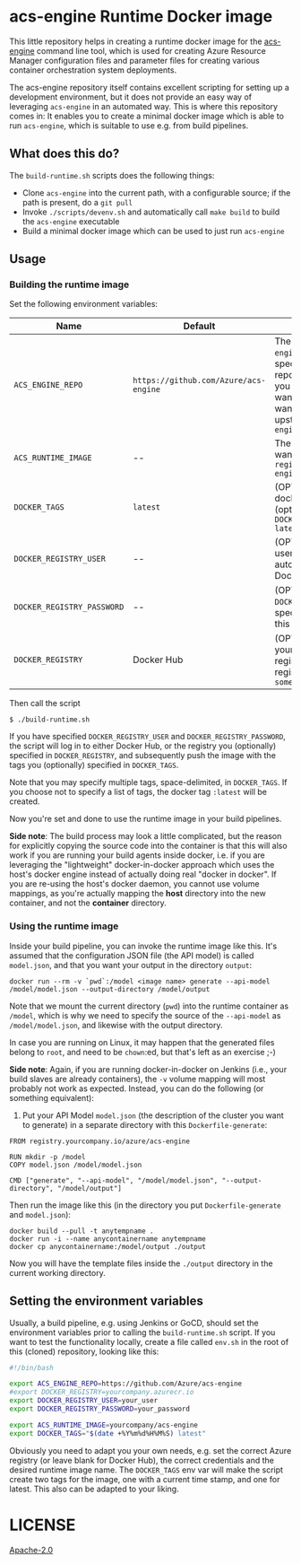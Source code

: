 # acs-engine Runtime Docker image

This little repository helps in creating a runtime docker image for the [acs-engine](https://github.com/Azure/acs-engine) command line tool, which is used for creating Azure Resource Manager configuration files and parameter files for creating various container orchestration system deployments.

The acs-engine repository itself contains excellent scripting for setting up a development environment, but it does not provide an easy way of leveraging `acs-engine` in an automated way. This is where this repository comes in: It enables you to create a minimal docker image which is able to run `acs-engine`, which is suitable to use e.g. from build pipelines.

## What does this do?

The `build-runtime.sh` scripts does the following things:

* Clone `acs-engine` into the current path, with a configurable source; if the path is present, do a `git pull`
* Invoke `./scripts/devenv.sh` and automatically call `make build` to build the `acs-engine` executable
* Build a minimal docker image which can be used to just run `acs-engine`

## Usage

### Building the runtime image

Set the following environment variables:

Name | Default | Description
-----|---------|--------------
`ACS_ENGINE_REPO` | `https://github.com/Azure/acs-engine` | The source repository for the `acs-engine` repository. If you do not specify this, the `HEAD` of the original repository will be used. Override if you have your own fork, or if you want to specify exactly when you want to pull in changes from upstream into your own fork of `acs-engine`
`ACS_RUNTIME_IMAGE` | -- | The name of the runtime image you want to create, **without** the tag; e.g. `registry.yourcompany.io/azure/acs-engine`
`DOCKER_TAGS` | `latest` | (OPTIONAL) Space-delimited list of docker tags to create and (optionally) push; example: `export DOCKER_TAGS="$(date +%Y%m%d%H%M%S) latest"`
`DOCKER_REGISTRY_USER` | -- | (OPTIONAL) Docker registry username; specify if you want to automatically push the image to a Docker registry
`DOCKER_REGISTRY_PASSWORD` | -- | (OPTIONAL) If `DOCKER_REGISTRY_PASSWORD` is specified, you also need to specify this env var
`DOCKER_REGISTRY` | Docker Hub | (OPTIONAL) If you want to push your image to a custom Docker registry, specify the FQDN of the registry here, e.g. `someregistry.azurecr.io`

Then call the script

```
$ ./build-runtime.sh
```

If you have specified `DOCKER_REGISTRY_USER` and `DOCKER_REGISTRY_PASSWORD`, the script will log in to either Docker Hub, or the registry you (optionally) specified in `DOCKER_REGISTRY`, and subsequently push the image with the tags you (optionally) specified in `DOCKER_TAGS`.

Note that you may specify multiple tags, space-delimited, in `DOCKER_TAGS`. If you choose not to specify a list of tags, the docker tag `:latest` will be created.

Now you're set and done to use the runtime image in your build pipelines.

**Side note**: The build process may look a little complicated, but the reason for explicitly copying the source code into the container is that this will also work if you are running your build agents inside docker, i.e. if you are leveraging the "lightweight" docker-in-docker approach which uses the host's docker engine instead of actually doing real "docker in docker". If you are re-using the host's docker daemon, you cannot use volume mappings, as you're actually mapping the **host** directory into the new container, and not the **container** directory.

### Using the runtime image

Inside your build pipeline, you can invoke the runtime image like this. It's assumed that the configuration JSON file (the API model) is called `model.json`, and that you want your output in the directory `output`:

```
docker run --rm -v `pwd`:/model <image name> generate --api-model /model/model.json --output-directory /model/output
```

Note that we mount the current directory (`pwd`) into the runtime container as `/model`, which is why we need to specify the source of the `--api-model` as `/model/model.json`, and likewise with the output directory.

In case you are running on Linux, it may happen that the generated files belong to `root`, and need to be `chown`:ed, but that's left as an exercise ;-)

**Side note**: Again, if you are running docker-in-docker on Jenkins (i.e., your build slaves are already containers), the `-v` volume mapping will most probably not work as expected. Instead, you can do the following (or something equivalent):

1. Put your API Model `model.json` (the description of the cluster you want to generate) in a separate directory with this `Dockerfile-generate`:

```
FROM registry.yourcompany.io/azure/acs-engine

RUN mkdir -p /model
COPY model.json /model/model.json

CMD ["generate", "--api-model", "/model/model.json", "--output-directory", "/model/output"]
```

Then run the image like this (in the directory you put `Dockerfile-generate` and `model.json`):

```
docker build --pull -t anytempname .
docker run -i --name anycontainername anytempname
docker cp anycontainername:/model/output ./output
```

Now you will have the template files inside the `./output` directory in the current working directory. 

## Setting the environment variables

Usually, a build pipeline, e.g. using Jenkins or GoCD, should set the environment variables prior to calling the `build-runtime.sh` script. If you want to test the functionality locally, create a file called `env.sh` in the root of this (cloned) repository, looking like this:

```bash
#!/bin/bash

export ACS_ENGINE_REPO=https://github.com/Azure/acs-engine
#export DOCKER_REGISTRY=yourcompany.azurecr.io
export DOCKER_REGISTRY_USER=your_user
export DOCKER_REGISTRY_PASSWORD=your_password

export ACS_RUNTIME_IMAGE=yourcompany/acs-engine
export DOCKER_TAGS="$(date +%Y%m%d%H%M%S) latest"
```

Obviously you need to adapt you your own needs, e.g. set the correct Azure registry (or leave blank for Docker Hub), the correct credentials and the desired runtime image name. The `DOCKER_TAGS` env var will make the script create two tags for the image, one with a current time stamp, and one for latest. This also can be adapted to your liking.

# LICENSE

[Apache-2.0](LICENSE)